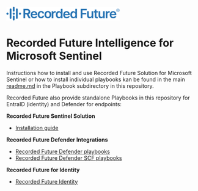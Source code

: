 [<img alt="Recorded Future" src="Playbooks\RecordedFuture-IOC_Enrichment-IP_Domain_URL_Hash\images\RecordedFuture.png"  />](https://www.recordedfuture.com/)
# Recorded Future Intelligence for Microsoft Sentinel

Instructions how to install and use Recorded Future Solution for Microsoft Sentinel or how to install individual playbooks kan be found in the main [readme.md](./playbooks/readme.md) in the Playbook subdirectory in this repository.

Recorded Future also provide standalone Playbooks in this repository for EntraID (identity) and Defender for endpoints:

**Recorded Future Sentinel Solution**
- [Installation guide](./playbooks/readme.md)

**Recorded Future Defender Integrations**
- [Recorded Future Defender playbooks](../../Playbooks/RecordedFuture-Block-IPs-and-Domains-on-Microsoft-Defender-for-Endpoint/)
- [Recorded Future Defender SCF playbooks](../../Playbooks/RecordedFuture_IP_SCF/)

**Recorded Future for Identity**
- [Recorded Future Identity](../Recorded%20Future%20Identity/Playbooks/readme.md)

